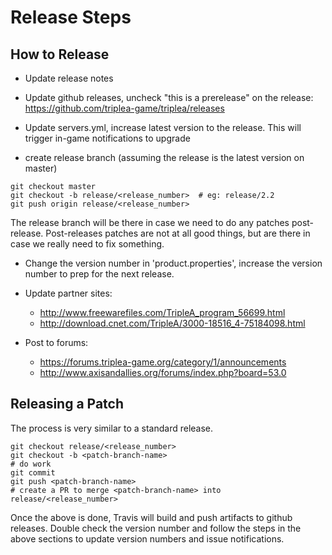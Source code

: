 # Release Steps

## How to Release

- Update release notes
- Update github releases, uncheck "this is a prerelease" on the release:
  <https://github.com/triplea-game/triplea/releases>
- Update servers.yml, increase latest version to the release. This will
trigger in-game notifications to upgrade

- create release branch (assuming the release is the latest version on master)
```
git checkout master
git checkout -b release/<release_number>  # eg: release/2.2
git push origin release/<release_number>
```

The release branch will be there in case we need to do any patches post-release.
Post-releases patches are not at all good things, but are there in case we
really need to fix something.

- Change the version number in 'product.properties', increase the version number
to prep for the next release.

- Update partner sites:
  - http://www.freewarefiles.com/TripleA_program_56699.html
  - http://download.cnet.com/TripleA/3000-18516_4-75184098.html

- Post to forums:
  - https://forums.triplea-game.org/category/1/announcements
  - http://www.axisandallies.org/forums/index.php?board=53.0

## Releasing a Patch

The process is very similar to a standard release.

```
git checkout release/<release_number>
git checkout -b <patch-branch-name>
# do work
git commit
git push <patch-branch-name>
# create a PR to merge <patch-branch-name> into release/<release_number>
```

Once the above is done, Travis will build and push artifacts to github releases.
Double check the version number and follow the steps in the above sections to update
version numbers and issue notifications.

